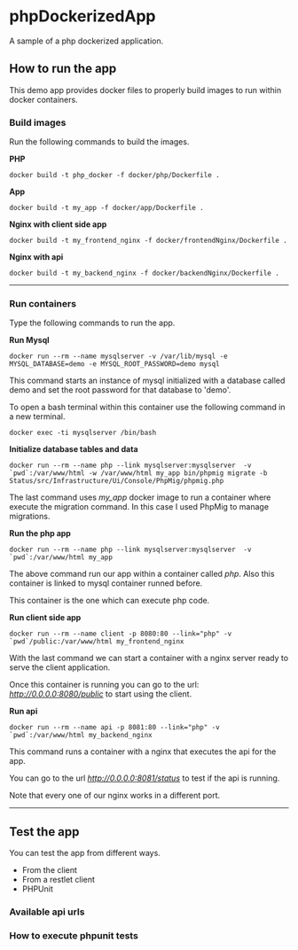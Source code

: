 # phpDockerizedApp
A sample of a php dockerized application.

## How to run the app
This demo app provides docker files to properly build images to run within docker containers.

### Build images
Run the following commands to build the images.

**PHP**
```
docker build -t php_docker -f docker/php/Dockerfile .
```

**App**
```
docker build -t my_app -f docker/app/Dockerfile .
```

**Nginx with client side app**
```
docker build -t my_frontend_nginx -f docker/frontendNginx/Dockerfile .
```

**Nginx with api**
```
docker build -t my_backend_nginx -f docker/backendNginx/Dockerfile .
```

***

### Run containers
Type the following commands to run the app.

**Run Mysql**
```
docker run --rm --name mysqlserver -v /var/lib/mysql -e MYSQL_DATABASE=demo -e MYSQL_ROOT_PASSWORD=demo mysql
```

This command starts an instance of mysql initialized with a database called demo and set the root password for that 
database to 'demo'.

To open a bash terminal within this container use the following command in a new terminal.
```
docker exec -ti mysqlserver /bin/bash
```

**Initialize database tables and data**
```
docker run --rm --name php --link mysqlserver:mysqlserver  -v `pwd`:/var/www/html -w /var/www/html my_app bin/phpmig migrate -b Status/src/Infrastructure/Ui/Console/PhpMig/phpmig.php
```

The last command uses _my_app_ docker image to run a container where execute the migration command. In this case I used 
PhpMig
 to manage migrations.
 
**Run the php app**
``` 
docker run --rm --name php --link mysqlserver:mysqlserver  -v `pwd`:/var/www/html my_app
```
The above command run our app within a container called _php_. Also this container is linked to mysql container runned 
before.

This container is the one which can execute php code.

**Run client side app**
```
docker run --rm --name client -p 8080:80 --link="php" -v `pwd`/public:/var/www/html my_frontend_nginx
```
With the last command we can start a container with a nginx server ready to serve the client application.

Once this container is running you can go to the url: _http://0.0.0.0:8080/public_ to start using the client.

**Run api**
```
docker run --rm --name api -p 8081:80 --link="php" -v `pwd`:/var/www/html my_backend_nginx
```
This command runs a container with a nginx that executes the api for the app.

You can go to the url _http://0.0.0.0:8081/status_ to test if the api is running.

Note that every one of our nginx works in a different port.

***

## Test the app

You can test the app from different ways.

* From the client
* From a restlet client
* PHPUnit

### Available api urls

### How to execute phpunit tests

